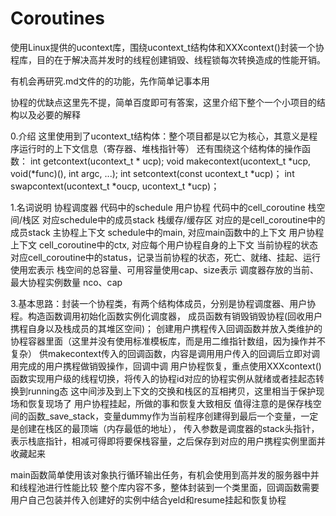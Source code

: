 # Coroutines
使用Linux提供的ucontext库，围绕ucontext_t结构体和XXXcontext()封装一个协程库，目的在于解决高并发时的线程创建销毁、线程锁每次转换造成的性能开销。

有机会再研究.md文件的的功能，先作简单记事本用

协程的优缺点这里先不提，简单百度即可有答案，这里介绍下整个一个小项目的结构以及必要的解释

0.介绍
这里使用到了ucontext_t结构体：整个项目都是以它为核心，其意义是程序运行时的上下文信息（寄存器、堆栈指针等）
还有围绕这个结构体的操作函数：
int getcontext(ucontext_t * ucp);
void makecontext(ucontext_t *ucp, void(*func)(), int argc, ...);
int setcontext(const ucontext_t *ucp)；
int swapcontext(ucontext_t *oucp, ucontext_t *ucp)；

1.名词说明
协程调度器 代码中的schedule
用户协程 代码中的cell_coroutine
栈空间/栈区 对应schedule中的成员stack
栈缓存/缓存区 对应的是cell_coroutine中的成员stack
主协程上下文 schedule中的main, 对应main函数中的上下文
用户协程上下文 cell_coroutine中的ctx, 对应每个用户协程自身的上下文
当前协程的状态 对应cell_coroutine中的status，记录当前协程的状态，死亡、就绪、挂起、运行使用宏表示
栈空间的总容量、可用容量使用cap、size表示
调度器存放的当前、最大协程实例数量 nco、cap

3.基本思路：封装一个协程类，有两个结构体成员，分别是协程调度器、用户协程。构造函数调用初始化函数实例化调度器，
          成员函数有销毁销毁协程(回收用户携程自身以及栈成员的其堆区空间)；
          创建用户携程传入回调函数并放入类维护的协程容器里面（这里并没有使用标准模板库，而是用二维指针数组，因为操作并不复杂）
          供makecontext传入的回调函数，内容是调用用户传入的回调后立即对调用完成的用户携程做销毁操作，回调中调
          用户协程恢复，重点使用XXXcontext()函数实现用户级的线程切换，将传入的协程id对应的协程实例从就绪或者挂起态转换到running态
          这中间涉及到上下文的交换和栈区的互相拷贝，这里相当于保护现场和恢复现场了
          用户协程挂起，所做的事和恢复大致相反
          值得注意的是保存栈空间的函数_save_stack，变量dummy作为当前程序创建得到最后一个变量，一定是创建在栈区的最顶端（内存最低的地址），
          传入参数是调度器的stack头指针，表示栈底指针，相减可得即将要保栈容量，之后保存到对应的用户携程实例里面并收藏起来
          
          
 main函数简单使用该对象执行循环输出任务，有机会使用到高并发的服务器中并和线程池进行性能比较
整个库内容不多，整体封装到一个类里面，回调函数需要用户自己包装并传入创建好的实例中结合yeld和resume挂起和恢复协程
          
